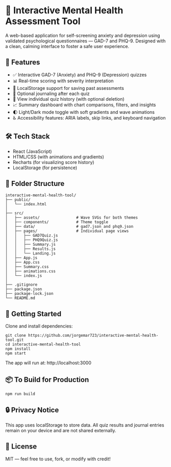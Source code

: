 # 🧠 Interactive Mental Health Assessment Tool

A web-based application for self-screening anxiety and depression using validated psychological questionnaires — GAD-7 and PHQ-9. Designed with a clean, calming interface to foster a safe user experience.

## 🌟 Features

- ✅ Interactive GAD-7 (Anxiety) and PHQ-9 (Depression) quizzes
- 📊 Real-time scoring with severity interpretation
- 💾 LocalStorage support for saving past assessments
- 📝 Optional journaling after each quiz
- 📂 View individual quiz history (with optional deletion)
- 📈 Summary dashboard with chart comparisons, filters, and insights
- 🌓 Light/Dark mode toggle with soft gradients and wave animations
- ♿ Accessibility features: ARIA labels, skip links, and keyboard navigation



## 🛠️ Tech Stack

- React (JavaScript)
- HTML/CSS (with animations and gradients)
- Recharts (for visualizing score history)
- LocalStorage (for persistence)

## 📁 Folder Structure

```
interactive-mental-health-tool/
├── public/
│   └── index.html
│
├── src/
│   ├── assets/                # Wave SVGs for both themes
│   ├── components/            # Theme toggle
│   ├── data/                  # gad7.json and phq9.json
│   ├── pages/                 # Individual page views
│   │   ├── GAD7Quiz.js
│   │   ├── PHQ9Quiz.js
│   │   ├── Summary.js
│   │   ├── Results.js
│   │   └── Landing.js
│   ├── App.js
│   ├── App.css
│   ├── Summary.css
│   ├── animations.css
│   └── index.js
│
├── .gitignore
├── package.json
├── package-lock.json
└── README.md

```



## 🚀 Getting Started

Clone and install dependencies:

```
git clone https://github.com/jorgemar723/interactive-mental-health-tool.git
cd interactive-mental-health-tool
npm install
npm start

```


The app will run at: http://localhost:3000

## 📦 To Build for Production
```
npm run build
```

## 🔒 Privacy Notice
This app uses localStorage to store data. All quiz results and journal entries remain on your device and are not shared externally.
## 📄 License
MIT — feel free to use, fork, or modify with credit!
